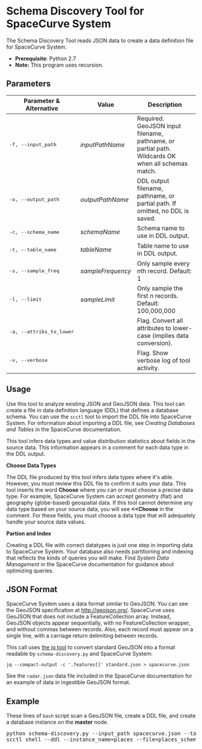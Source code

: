 Schema Discovery Tool for SpaceCurve System
===========================================

The Schema Discovery Tool reads JSON data to create a data definition file for SpaceCurve System.

 - **Prerequisite**: Python 2.7
 - **Note:** This program uses recursion.

Parameters
----------

| Parameter & Alternative | Value | Description   |
| -------------  | -------- | -------- |
| <pre>-f, --input_path</pre>  | *inputPathName* | Required. GeoJSON input filename, pathname, or partial path. Wildcards OK when all schemas match.  |
| <pre>-o, --output_path</pre> | *outputPathName* | DDL output filename, pathname, or partial path. If omitted, no DDL is saved. |
| <pre>-c, --schema_name</pre> | *schemaName* | Schema name to use in DDL output. |
| <pre>-t, --table_name</pre>  | *tableName* | Table name to use in DDL output. |
| <pre>-s, --sample_freq</pre> | *sampleFrequency* | Only sample every *n*th record. Default: 1 |
| <pre>-l, --limit</pre>       | *sampleLimit* | Only sample the first *n* records. Default: 100,000,000 |
| <pre>-a, --attribs_to_lower</pre>  |  | Flag. Convert all attributes to lower-case (implies data conversion). |
| <pre>-v, --verbose</pre> | | Flag. Show verbose log of tool activity. |

Usage
-----

Use this tool to analyze existing JSON and GeoJSON data. This tool can create a file in data definition language (DDL) that defines a database schema. You can use the `scctl` tool to import the DDL file into SpaceCurve System. For information about importing a DDL file, see *Creating Databases and Tables* in the SpaceCurve documentation.

This tool infers data types and value distribution statistics about fields in the source data. This information appears in a comment for each data type in the DDL output.

**Choose Data Types**

The DDL file produced by this tool infers data types where it's able. However, you must review this DDL file to confirm it suits your data. This tool inserts the word **Choose** where you can or must choose a precise data type. For example, SpaceCurve System can accept geometry (flat) and geography (globe-based) geospatial data. If this tool cannot determine any data type based on your source data, you will see **<<Choose** in the comment. For these fields, you must choose a data type that will adequately handle your source data values.

**Partion and Index**

Creating a DDL file with correct datatypes is just one step in importing data to SpaceCurve System. Your database also needs partitioning and indexing that reflects the kinds of queries you will make. Find *System Data Management* in the SpaceCurve documentation for guidance about optimizing queries.

JSON Format
-----------

SpaceCurve System uses a data format similar to GeoJSON. You can see the GeoJSON specification at http://geojson.org/. SpaceCurve uses GeoJSON that does not include a FeatureCollection array. Instead, GeoJSON objects appear sequentially, with no FeatureCollection wrapper, and without commas between records. Also, each record must appear on a single line, with a carriage return delimiting between records.

This call uses [the jq tool](http://stedolan.github.io/jq/) to convert standard GeoJSON into a format readable by `schema-discovery.py` and SpaceCurve System:

`jq --compact-output -c '.features[]' standard.json > spacecurve.json`

See the `radar.json` data file included in the SpaceCurve documentation for an example of data in ingestible GeoJSON format.

Example
-------

These lines of `bash` script scan a GeoJSON file, create a DDL file, and create a database instance on the **master** node.

<pre>python schema-discovery.py --input_path spacecurve.json --table_name places --output_path places_schema.sql
scctl shell --ddl --instance_name=places --file=places_schema.sql<pre>
